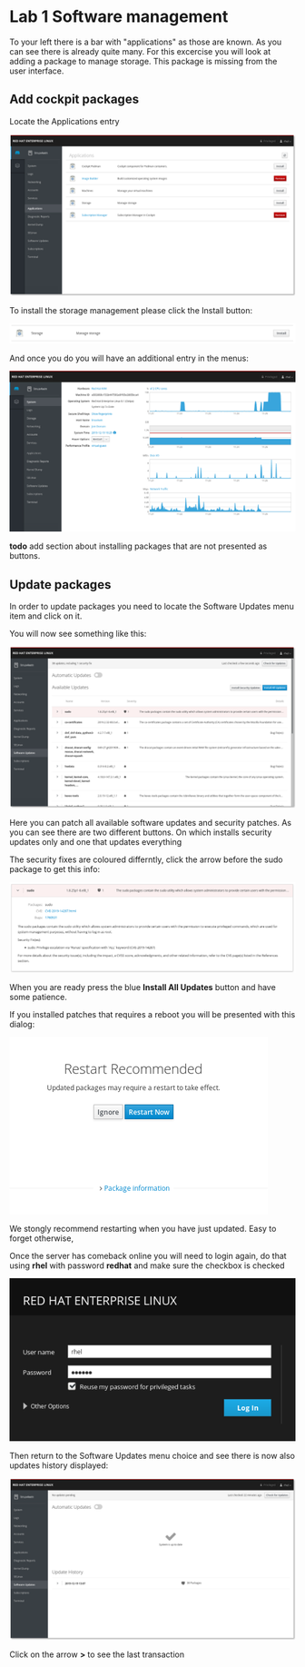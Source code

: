 # Lab 1 Software management

To your left there is a bar with "applications" as those are known. As you can see there is already quite many. For this excercise you will look at adding a package to manage storage. This package is missing from the user interface.

## Add cockpit packages

Locate the Applications entry

![applications user interface ](images/interface_apps.png)

To install the storage management please click the Install button:

![install button](images/storage_install.png)

And once you do you will have an additional entry in the menus:

![system user interface](images/interface_plusstorage.png)

**todo** add section about installing packages that are not presented as buttons.

## Update packages

In order to update packages you need to locate the Software Updates menu item and click on it.

You will now see something like this:

![yum update user interface](images/interface_updates.png)

Here you can patch all available software updates and security patches. As you can see there are two different buttons. On which installs security updates only and one that updates everything

The security fixes are coloured differntly, click the arrow before the sudo package to get this info:

![sudo package patch info](images/package_sudo.png)

When you are ready press the blue **Install All Updates** button and have some patience.

 If you installed patches that requires a reboot you will be presented with this dialog:

![yum update restart](images/interface_yumrestart.png)

We stongly recommend restarting when you have just updated. Easy to forget otherwise,

Once the server has comeback online you will need to login again, do that using **rhel** with password **redhat** and make sure the checkbox is checked

![login page of cockpit](images/login.png)

Then return to the Software Updates menu choice and see there is now also updates history displayed:

![user interface of yum history](images/interface_yumhistory.png)

Click on the arrow **>** to see the last transaction